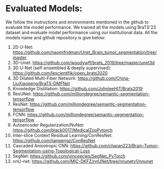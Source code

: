 # Evaluated Models:
We follow the instructions and environments mentioned in the github to evaluate the model performance. We trained all the models using BraTS'23 dataset and evaluate model performance using our institutional data. All the models name and github repository is give below: <br />
  1.  2D U-Net: https://github.com/naomifridman/Unet_Brain_tumor_segmentation/tree/master  <br />
  2.  3D-Unet: https://github.com/woodywff/brats_2019/tree/master/unet3d  <br />
  3.  3D U-Net (self-ensembled & deeply supervised): https://github.com/lescientifik/open_brats2020 <br />
  4. 3D Dilated Multi-Fiber Network: https://github.com/China-LiuXiaopeng/BraTS-DMFNet <br />
  5. Knowledge Distillation: https://github.com/JohnleeHIT/Brats2019 <br />
  6. ResUNet: https://github.com/milliondegree/semantic-segmentation-tensorflow <br />
  7. ResNet: https://github.com/milliondegree/semantic-segmentation-tensorflow <br />
  8. FCNN: https://github.com/milliondegree/semantic-segmentation-tensorflow <br />
  9. Autoencoder Regularization/NvNet: https://github.com/black0017/MedicalZooPytorch <br />
  10. Inter-slice Context Residual Learning/ConResNet: https://github.com/jianpengz/ConResNet <br />
  11. Cascaded Anisotropic CNN: https://github.com/charan223/Brain-Tumor-Segmentation-using-Topological-Loss <br />
  12. SegNet: https://github.com/vinceecws/SegNet_PyTorch <br /> 
  13. nnU-net: https://github.com/MIC-DKFZ/nnUNet/tree/nnunetv1/nnunet
 
